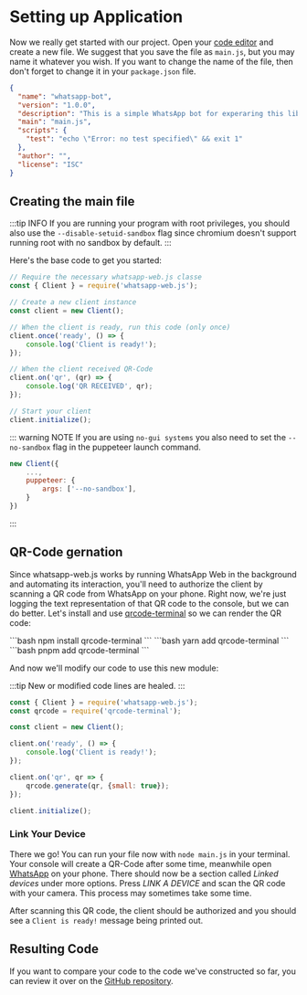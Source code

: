 # Setting up Application

Now we really get started with our project. Open your [code editor](/guide/v2/extra-explanations/code-editor) and create a new file. We suggest that you save the file as `main.js`, but you may name it whatever you wish. If you want to change the name of the file, then don't forget to change it in your `package.json` file.

```json
{
  "name": "whatsapp-bot",
  "version": "1.0.0",
  "description": "This is a simple WhatsApp bot for experaring this library.",
  "main": "main.js",
  "scripts": {
    "test": "echo \"Error: no test specified\" && exit 1"
  },
  "author": "",
  "license": "ISC"
}
```

## Creating the main file

:::tip INFO
If you are running your program with root privileges, you should also use the `--disable-setuid-sandbox` flag since chromium doesn't support running root with no sandbox by default.
:::

Here's the base code to get you started:

```js
// Require the necessary whatsapp-web.js classe
const { Client } = require('whatsapp-web.js');

// Create a new client instance
const client = new Client();

// When the client is ready, run this code (only once)
client.once('ready', () => {
    console.log('Client is ready!');
});

// When the client received QR-Code
client.on('qr', (qr) => {
    console.log('QR RECEIVED', qr);
});

// Start your client
client.initialize();
```

::: warning NOTE
If you are using `no-gui systems` you also need to set the `--no-sandbox` flag in the puppeteer launch command.
```js
new Client({
	...,
	puppeteer: {
		args: ['--no-sandbox'],
	}
})
```
:::

## QR-Code gernation

Since whatsapp-web.js works by running WhatsApp Web in the background and automating its interaction, you'll need to authorize the client by scanning a QR code from WhatsApp on your phone. Right now, we're just logging the text representation of that QR code to the console, but we can do better. Let's install and use [qrcode-terminal](https://www.npmjs.com/package/qrcode-terminal) so we can render the QR code:

<code-group>
<code-block title="npm" active>
```bash
npm install qrcode-terminal
```
</code-block>

<code-block title="yarn">
```bash
yarn add qrcode-terminal
```
</code-block>

<code-block title="pnpm">
```bash
pnpm add qrcode-terminal
```
</code-block>
</code-group>

And now we'll modify our code to use this new module:

:::tip
New or modified code lines are healed.
:::

```js {2,11}
const { Client } = require('whatsapp-web.js');
const qrcode = require('qrcode-terminal');

const client = new Client();

client.on('ready', () => {
    console.log('Client is ready!');
});

client.on('qr', qr => {
    qrcode.generate(qr, {small: true});
});

client.initialize();
```

### Link Your Device

There we go! You can run your file now with `node main.js` in your terminal. Your console will create a QR-Code after some time, meanwhile open [WhatsApp](https://www.whatsapp.com/) on your phone. There should now be a section called *Linked devices* under more options. Press *LINK A DEVICE* and scan the QR code with your camera. This process may sometimes take some time.

<!--
Create QR Code
-->

After scanning this QR code, the client should be authorized and you should see a `Client is ready!` message being printed out. 

## Resulting Code

If you want to compare your code to the code we've constructed so far, you can review it over on the [GitHub repository](). 
